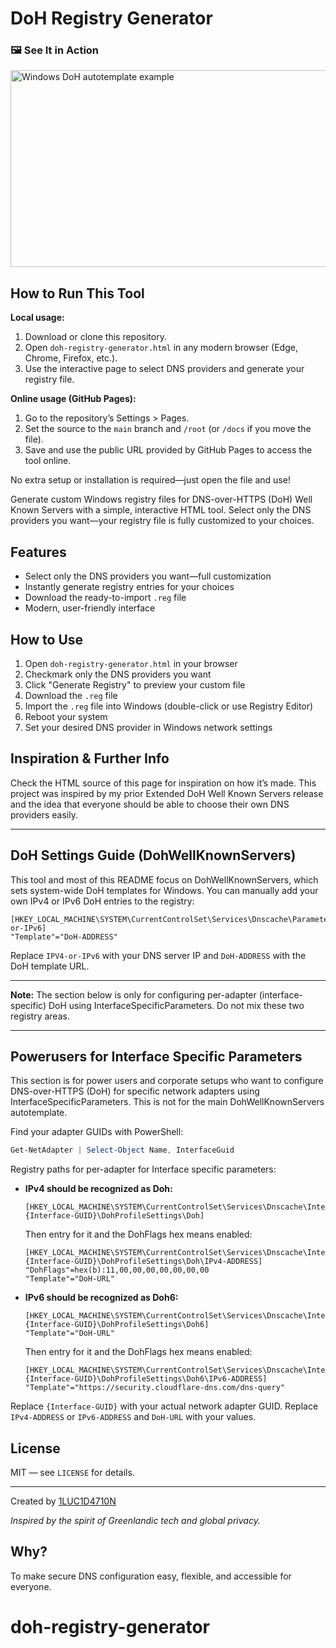 


# DoH Registry Generator

### 🖼️ See It in Action
<a href="https://www.youtube.com/watch?v=n-NvbHO_4BE">
    <img src="https://img.youtube.com/vi/n-NvbHO_4BE/0.jpg" alt="Windows DoH autotemplate example" width="560" height="315">
</a>

## How to Run This Tool

**Local usage:**
1. Download or clone this repository.
2. Open `doh-registry-generator.html` in any modern browser (Edge, Chrome, Firefox, etc.).
3. Use the interactive page to select DNS providers and generate your registry file.

**Online usage (GitHub Pages):**
1. Go to the repository’s Settings > Pages.
2. Set the source to the `main` branch and `/root` (or `/docs` if you move the file).
3. Save and use the public URL provided by GitHub Pages to access the tool online.

No extra setup or installation is required—just open the file and use!

Generate custom Windows registry files for DNS-over-HTTPS (DoH) Well Known Servers with a simple, interactive HTML tool. Select only the DNS providers you want—your registry file is fully customized to your choices.

## Features

- Select only the DNS providers you want—full customization
- Instantly generate registry entries for your choices
- Download the ready-to-import `.reg` file
- Modern, user-friendly interface

## How to Use

1. Open `doh-registry-generator.html` in your browser
2. Checkmark only the DNS providers you want
3. Click "Generate Registry" to preview your custom file
4. Download the `.reg` file
5. Import the `.reg` file into Windows (double-click or use Registry Editor)
6. Reboot your system
7. Set your desired DNS provider in Windows network settings

## Inspiration & Further Info

Check the HTML source of this page for inspiration on how it’s made. This project was inspired by my prior Extended DoH Well Known Servers release and the idea that everyone should be able to choose their own DNS providers easily.


---



## DoH Settings Guide (DohWellKnownServers)

This tool and most of this README focus on DohWellKnownServers, which sets system-wide DoH templates for Windows. You can manually add your own IPv4 or IPv6 DoH entries to the registry:

```registry
[HKEY_LOCAL_MACHINE\SYSTEM\CurrentControlSet\Services\Dnscache\Parameters\DohWellKnownServers\IPV4-or-IPv6]
"Template"="DoH-ADDRESS"
```

Replace `IPV4-or-IPv6` with your DNS server IP and `DoH-ADDRESS` with the DoH template URL.

---

**Note:** The section below is only for configuring per-adapter (interface-specific) DoH using InterfaceSpecificParameters. Do not mix these two registry areas.

---


## Powerusers for Interface Specific Parameters

This section is for power users and corporate setups who want to configure DNS-over-HTTPS (DoH) for specific network adapters using InterfaceSpecificParameters. This is not for the main DohWellKnownServers autotemplate.

Find your adapter GUIDs with PowerShell:

```powershell
Get-NetAdapter | Select-Object Name, InterfaceGuid
```


Registry paths for per-adapter for Interface specific parameters:

- **IPv4 should be recognized as Doh:**

	```registry
	[HKEY_LOCAL_MACHINE\SYSTEM\CurrentControlSet\Services\Dnscache\InterfaceSpecificParameters\{Interface-GUID}\DohProfileSettings\Doh]
	```

	Then entry for it and the DohFlags hex means enabled:

	```registry
	[HKEY_LOCAL_MACHINE\SYSTEM\CurrentControlSet\Services\Dnscache\InterfaceSpecificParameters\{Interface-GUID}\DohProfileSettings\Doh\IPv4-ADDRESS]
	"DohFlags"=hex(b):11,00,00,00,00,00,00,00
	"Template"="DoH-URL"
	```

- **IPv6 should be recognized as Doh6:**

	```registry
	[HKEY_LOCAL_MACHINE\SYSTEM\CurrentControlSet\Services\Dnscache\InterfaceSpecificParameters\{Interface-GUID}\DohProfileSettings\Doh6]
	"Template"="DoH-URL"
	```

	Then entry for it and the DohFlags hex means enabled:

	```registry
	[HKEY_LOCAL_MACHINE\SYSTEM\CurrentControlSet\Services\Dnscache\InterfaceSpecificParameters\{Interface-GUID}\DohProfileSettings\Doh6\IPv6-ADDRESS]
	"Template"="https://security.cloudflare-dns.com/dns-query"
	```

Replace `{Interface-GUID}` with your actual network adapter GUID. Replace `IPv4-ADDRESS` or `IPv6-ADDRESS` and `DoH-URL` with your values.

## License

MIT — see `LICENSE` for details.

---

Created by [1LUC1D4710N](https://github.com/1LUC1D4710N)

*Inspired by the spirit of Greenlandic tech and global privacy.*

## Why?

To make secure DNS configuration easy, flexible, and accessible for everyone.
# doh-registry-generator
